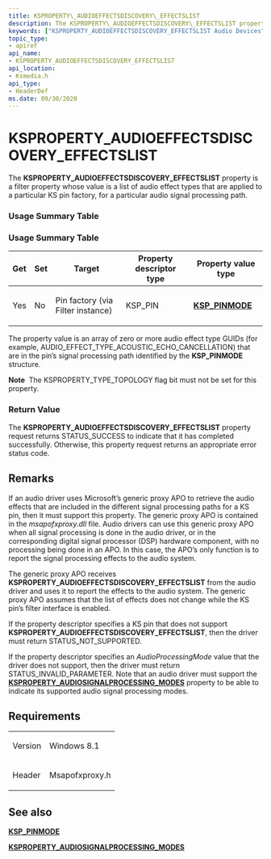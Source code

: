 ```yaml
---
title: KSPROPERTY\_AUDIOEFFECTSDISCOVERY\_EFFECTSLIST
description: The KSPROPERTY\_AUDIOEFFECTSDISCOVERY\_EFFECTSLIST property specifies whether a channel on a mute node (KSNODETYPE\_MUTE) is muted or not.
keywords: ["KSPROPERTY_AUDIOEFFECTSDISCOVERY_EFFECTSLIST Audio Devices"]
topic_type:
- apiref
api_name:
- KSPROPERTY_AUDIOEFFECTSDISCOVERY_EFFECTSLIST
api_location:
- Ksmedia.h
api_type:
- HeaderDef
ms.date: 09/30/2020
---
```


# KSPROPERTY\_AUDIOEFFECTSDISCOVERY\_EFFECTSLIST

The **KSPROPERTY\_AUDIOEFFECTSDISCOVERY\_EFFECTSLIST** property is a filter property whose value is a list of audio effect types that are applied to a particular KS pin factory, for a particular audio signal processing path.

### <span id="Usage_Summary_Table"></span><span id="usage_summary_table"></span><span id="USAGE_SUMMARY_TABLE"></span>Usage Summary Table

### Usage Summary Table

<table>
<colgroup>
<col/>
<col/>
<col/>
<col/>
<col/>
</colgroup>
<thead>
<tr class="header">
<th>Get</th>
<th>Set</th>
<th>Target</th>
<th>Property descriptor type</th>
<th>Property value type</th>
</tr>
</thead>
<tbody>
<tr class="odd">
<td><p>Yes</p></td>
<td><p>No</p></td>
<td><p>Pin factory (via Filter instance)</p></td>
<td><p>KSP_PIN</p></td>
<td><a href="/windows/win32/api/msapofxproxy/ns-msapofxproxy-ksp_pinmode"><strong>KSP_PINMODE</strong></a></td>
</tr>
</tbody>
</table>

The property value is an array of zero or more audio effect type GUIDs (for example, AUDIO\_EFFECT\_TYPE\_ACOUSTIC\_ECHO\_CANCELLATION) that are in the pin’s signal processing path identified by the **KSP\_PINMODE** structure.

**Note**  The KSPROPERTY\_TYPE\_TOPOLOGY flag bit must not be set for this property.

### Return Value

The **KSPROPERTY\_AUDIOEFFECTSDISCOVERY\_EFFECTSLIST** property request returns STATUS\_SUCCESS to indicate that it has completed successfully. Otherwise, this property request returns an appropriate error status code.

## Remarks

If an audio driver uses Microsoft’s generic proxy APO to retrieve the audio effects that are included in the different signal processing paths for a KS pin, then it must support this property. The generic proxy APO is contained in the *msapofxproxy.dll* file. Audio drivers can use this generic proxy APO when all signal processing is done in the audio driver, or in the corresponding digital signal processor (DSP) hardware component, with no processing being done in an APO. In this case, the APO’s only function is to report the signal processing effects to the audio system.

The generic proxy APO receives **KSPROPERTY\_AUDIOEFFECTSDISCOVERY\_EFFECTSLIST** from the audio driver and uses it to report the effects to the audio system. The generic proxy APO assumes that the list of effects does not change while the KS pin’s filter interface is enabled.

If the property descriptor specifies a KS pin that does not support **KSPROPERTY\_AUDIOEFFECTSDISCOVERY\_EFFECTSLIST**, then the driver must return STATUS\_NOT\_SUPPORTED.

If the property descriptor specifies an *AudioProcessingMode* value that the driver does not support, then the driver must return STATUS\_INVALID\_PARAMETER. Note that an audio driver must support the [**KSPROPERTY\_AUDIOSIGNALPROCESSING\_MODES**](ksproperty-audiosignalprocessing-modes.md) property to be able to indicate its supported audio signal processing modes.

## Requirements

<table>
<colgroup>
<col/>
<col/>
</colgroup>
<tbody>
<tr class="odd">
<td><p>Version</p></td>
<td><p>Windows 8.1</p></td>
</tr>
<tr class="even">
<td><p>Header</p></td>
<td>Msapofxproxy.h</td>
</tr>
</tbody>
</table>

## See also

[**KSP\_PINMODE**](/windows/win32/api/msapofxproxy/ns-msapofxproxy-ksp_pinmode)

[**KSPROPERTY\_AUDIOSIGNALPROCESSING\_MODES**](ksproperty-audiosignalprocessing-modes.md)

